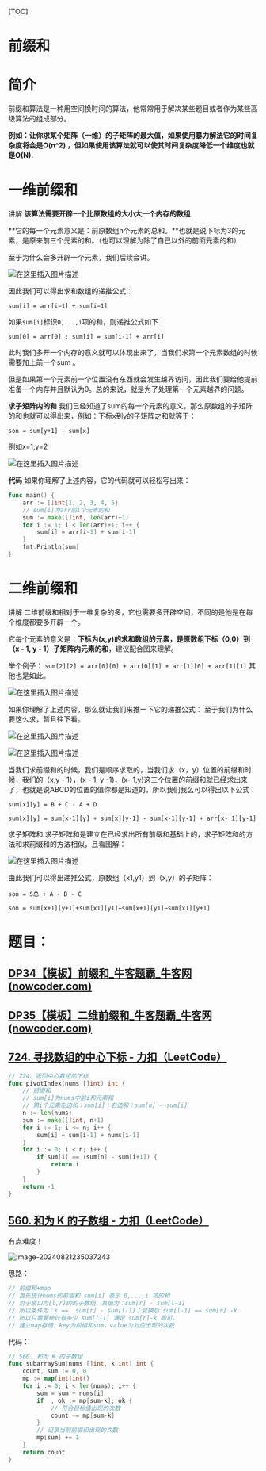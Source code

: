 [TOC]

# 前缀和

# 简介

前缀和算法是一种用空间换时间的算法，他常常用于解决某些题目或者作为某些高级算法的组成部分。

**例如：让你求某个矩阵（一维）的子矩阵的最大值，如果使用暴力解法它的时间复杂度将会是O(n^2) ，但如果使用该算法就可以使其时间复杂度降低一个维度也就是O(N).**

# 一维前缀和

讲解
**该算法需要开辟一个比原数组的大小大一个内存的数组**

**它的每一个元素意义是：前原数组n个元素的总和。**也就是说下标为3的元素，是原来前三个元素的和。（也可以理解为除了自己以外的前面元素的和）

至于为什么会多开辟一个元素，我们后续会讲。

![在这里插入图片描述](https://s2.loli.net/2024/08/21/aypuQHvf81nbFt5.png)

因此我们可以得出求和数组的递推公式：

`sum[i] = arr[i−1] + sum[i−1]` 

如果`sum[i]`标识`0,...,i`项的和，则递推公式如下：

`sum[0] = arr[0] ; sum[i] = sum[i-1] + arr[i]`

此时我们多开一个内存的意义就可以体现出来了，当我们求第一个元素数组的时候需要加上前一个sum 。

但是如果第一个元素前一个位置没有东西就会发生越界访问，因此我们要给他提前准备一个内存并且默认为0。总的来说，就是为了处理第一个元素越界的问题。

**求子矩阵内的和**
我们已经知道了sum的每一个元素的意义，那么原数组的子矩阵的和也就可以得出来，例如：下标x到y的子矩阵之和就等于：

`son = sum[y+1] − sum[x]`

例如x=1,y=2

![在这里插入图片描述](https://s2.loli.net/2024/08/21/aU4tWYEmIQAXsc8.png)

**代码**
如果你理解了上述内容，它的代码就可以轻松写出来：

```go
func main() {
	arr := []int{1, 2, 3, 4, 5}
	// sum[i]为arr前i个元素的和
	sum := make([]int, len(arr)+1)
	for i := 1; i < len(arr)+1; i++ {
		sum[i] = arr[i-1] + sum[i-1]
	}
	fmt.Println(sum)
}
```

# 二维前缀和

讲解
二维前缀和相对于一维复杂的多，它也需要多开辟空间，不同的是他是在每个维度都要多开辟一个。

它每个元素的意义是：**下标为(x,y)的求和数组的元素，是原数组下标（0,0）到（x - 1, y - 1）子矩阵内元素的和**，建议配合图来理解。

举个例子： `sum[2][2] = arr[0][0] + arr[0][1] + arr[1][0] + arr[1][1]` 其他也是如此。

![在这里插入图片描述](https://s2.loli.net/2024/08/21/9SBMUsEAfDoYHTO.png)

如果你理解了上述内容，那么就让我们来推一下它的递推公式：
至于我们为什么要这么求，暂且往下看。

![在这里插入图片描述](https://s2.loli.net/2024/08/21/RgxDdvUkeaf5LOW.png)

![在这里插入图片描述](https://s2.loli.net/2024/08/21/nOguPqUe2wAkKBS.png)

当我们求前缀和的时候，我们是顺序求取的，当我们求（x，y）位置的前缀和时候，我们的（x,y - 1），(x - 1, y -1)，(x- 1,y)这三个位置的前缀和就已经求出来了，也就是说ABCD的位置的值你都是知道的，所以我们我么可以得出以下公式：

`sum[x][y] = B + C - A + D`

`sum[x][y] = sum[x-1][y] + sum[x][y-1] - sum[x-1][y-1] + arr[x- 1][y-1]`

求子矩阵和
求子矩阵和是建立在已经求出所有前缀和基础上的，求子矩阵和的方法和求前缀和的方法相似，且看图解：

![在这里插入图片描述](https://s2.loli.net/2024/08/21/HcNA6KRLOX58thD.png)

由此我们可以得出递推公式，原数组（x1,y1）到（x,y）的子矩阵：

`son = S总 + A - B - C`

`son = sum[x+1][y+1]+sum[x1][y1]−sum[x+1][y1]−sum[x1][y+1]`

# 题目：

## [DP34【模板】前缀和_牛客题霸_牛客网 (nowcoder.com)](https://www.nowcoder.com/practice/acead2f4c28c401889915da98ecdc6bf?tpId=230&tqId=2021480&ru=/exam/oj&qru=/ta/dynamic-programming/question-ranking&sourceUrl=/exam/oj?page=1&tab=%E7%AE%97%E6%B3%95%E7%AF%87&topicId=196)

## [DP35【模板】二维前缀和_牛客题霸_牛客网 (nowcoder.com)](https://www.nowcoder.com/practice/99eb8040d116414ea3296467ce81cbbc?tpId=230&tqId=2023819&ru=/exam/oj&qru=/ta/dynamic-programming/question-ranking&sourceUrl=/exam/oj?page=1&tab=%E7%AE%97%E6%B3%95%E7%AF%87&topicId=196)

## [724. 寻找数组的中心下标 - 力扣（LeetCode）](https://leetcode.cn/problems/find-pivot-index/description/)

```go
// 724、返回中心数组的下标
func pivotIndex(nums []int) int {
	// 前缀和
	// sum[i]为nums中前i和元素和
	// 第i个元素左边和：sum[i]；右边和：sum[n] - sum[i]
	n := len(nums)
	sum := make([]int, n+1)
	for i := 1; i <= n; i++ {
		sum[i] = sum[i-1] + nums[i-1]
	}
	for i := 0; i < n; i++ {
		if sum[i] == (sum[n] - sum[i+1]) {
			return i
		}
	}
	return -1
}
```

## [560. 和为 K 的子数组 - 力扣（LeetCode）](https://leetcode.cn/problems/subarray-sum-equals-k/description/)

有点难度！

![image-20240821235037243](https://s2.loli.net/2024/08/21/yWbomVKU3u8TrjY.png)

思路：

```go
// 前缀和+map
// 首先统计nums的前缀和 sum[i] 表示 0,...,i 项的和
// 对于窗口为[l,r]的的子数组，其值为：sum[r] - sum[l-1]
// 所以条件为：k ==  sum[r] - sum[l-1]；变换后 sum[l-1] == sum[r] -k 
// 所以只需要统计有多少 sum[l-1] 满足 sum[r]-k 即可。
// 建立map存储，key为前缀和sum，value为对应出现的次数
```

代码：

```go
// 560. 和为 K 的子数组
func subarraySum(nums []int, k int) int {
	count, sum := 0, 0
	mp := map[int]int{}
	for i := 0; i < len(nums); i++ {
		sum = sum + nums[i]
		if _, ok := mp[sum-k]; ok {
			// 符合目标值出现的次数
			count += mp[sum-k]
		}
		// 记录当前前缀和出现的次数
		mp[sum] += 1
	}
	return count
}
```

